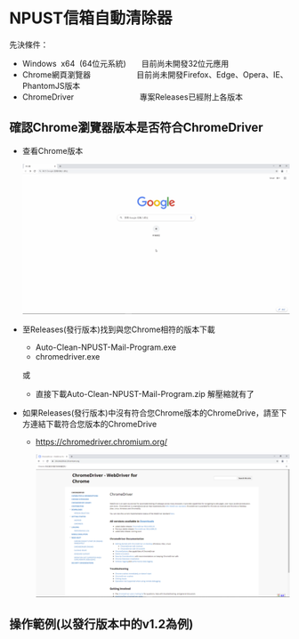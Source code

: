 # NPUST信箱自動清除器 

先決條件：
*   Windows&nbsp;&nbsp;x64&nbsp;&nbsp;(64位元系統)&nbsp;&nbsp;&nbsp;&nbsp;&nbsp;&nbsp;&nbsp;目前尚未開發32位元應用
*   Chrome網頁瀏覽器&nbsp;&nbsp;&nbsp;&nbsp;&nbsp;&nbsp;&nbsp;&nbsp;&nbsp;&nbsp;&nbsp;&nbsp;&nbsp;&nbsp;&nbsp;&nbsp;&nbsp;&nbsp;&nbsp;&nbsp;&nbsp;目前尚未開發Firefox、Edge、Opera、IE、PhantomJS版本
*   ChromeDriver&nbsp;&nbsp;&nbsp;&nbsp;&nbsp;&nbsp;&nbsp;&nbsp;&nbsp;&nbsp;&nbsp;&nbsp;&nbsp;&nbsp;&nbsp;&nbsp;&nbsp;&nbsp;&nbsp;&nbsp;&nbsp;&nbsp;&nbsp;&nbsp;&nbsp;&nbsp;&nbsp;&nbsp;&nbsp;&nbsp;專案Releases已經附上各版本

 
## 確認Chrome瀏覽器版本是否符合ChromeDriver

*   查看Chrome版本

    ![image](https://github.com/TsaiRongFu/Auto-Clear-NPUST-Letters-Program/blob/main/README_Picture/ChromeVersion.gif)
*   至Releases(發行版本)找到與您Chrome相符的版本下載                  

    * Auto-Clean-NPUST-Mail-Program.exe
    * chromedriver.exe
    
    或

    * 直接下載Auto-Clean-NPUST-Mail-Program.zip
解壓縮就有了

*   如果Releases(發行版本)中沒有符合您Chrome版本的ChromeDrive，請至下方連結下載符合您版本的ChromeDrive

    * https://chromedriver.chromium.org/

        ![image](https://github.com/TsaiRongFu/Auto-Clear-NPUST-Letters-Program/blob/main/README_Picture/ChromeDriveWeb.png)
## 操作範例(以發行版本中的v1.2為例)


